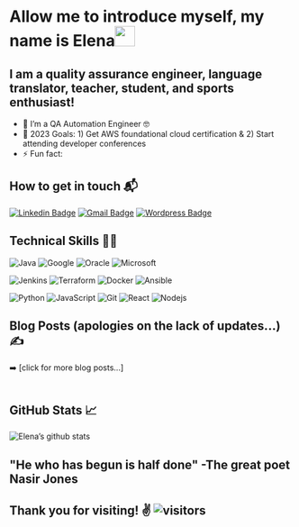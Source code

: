 # Allow me to introduce myself, my name is Elena<img src="https://raw.githubusercontent.com/aemmadi/aemmadi/master/wave.gif" width="36px">

## I am a quality assurance engineer, language translator, teacher, student, and sports enthusiast!

- :book: I’m a QA Automation Engineer 🤓
- :dart: 2023 Goals: 1) Get AWS foundational cloud certification & 2) Start attending developer conferences
- ⚡ Fun fact: <br />


## How to get in touch 📬
[![Linkedin Badge](https://img.shields.io/badge/-Elena_Volcov-blue?style=flat-square&logo=Linkedin&logoColor=white&link=https://www.linkedin.com/in/tien-phan-dc/)](https://www.linkedin.com/in/elena-volcov/)
[![Gmail Badge](https://img.shields.io/badge/-elena.volcov05@gmail.com-c14438?style=flat-square&logo=Gmail&logoColor=white&link=mailto:elena.volcov05@gmail.com)](mailto:elena.volcov05@gmail.com)
[![Wordpress Badge](https://img.shields.io/badge/QA-blue)](https://)
<br />

## Technical Skills 👨‍💻
![Java](https://img.shields.io/badge/Java%20-%23FF9900.svg?&style=for-the-badge&logo=java-java&logoColor=white)
![Google](https://img.shields.io/badge/google%20-%4285F4.svg?&style=for-the-badge&logo=google&logoColor=white)
![Oracle](https://img.shields.io/badge/oracle-%23CC342D.svg?&style=for-the-badge&logo=oracle&logoColor=white)
![Microsoft](https://img.shields.io/badge/microsoft%20-%231572B6.svg?&style=for-the-badge&logo=microsoft&logoColor=white)

![Jenkins](https://img.shields.io/badge/jenkins%20-%23593d88.svg?&style=for-the-badge&logo=jenkins&logoColor=white")
![Terraform](https://img.shields.io/badge/terraform%20-%23593d88.svg?&style=for-the-badge&logo=terraform&logoColor=white")
![Docker](https://img.shields.io/badge/docker%20-%231572B6.svg?&style=for-the-badge&logo=docker&logoColor=white)
![Ansible](https://img.shields.io/badge/ansible-%23316192.svg?&style=for-the-badge&logo=ansible&logoColor=white)

![Python](https://img.shields.io/badge/python-%23CC342D.svg?&style=for-the-badge&logo=python&logoColor=white)
![JavaScript](https://img.shields.io/badge/javascript%20-%23323330.svg?&style=for-the-badge&logo=javascript&logoColor=%23F7DF1E)
![Git](https://img.shields.io/badge/Git%20-hotpink.svg?&style=for-the-badge&logo=Git&logoColor=white)
![React](https://img.shields.io/badge/react%20-%2320232a.svg?&style=for-the-badge&logo=react&logoColor=%2361DAFB)
![Nodejs](https://img.shields.io/badge/node.js%20-%2343853D.svg?&style=for-the-badge&logo=node.js&logoColor=white)


## Blog Posts (apologies on the lack of updates...) &#x270d; 

<!-- BLOG-POST-LIST:START -->

<!-- BLOG-POST-LIST:END -->

➡️ [click for more blog posts...]
<br />
<br />

## GitHub Stats &#x1f4c8; 
![Elena’s github stats](https://github-readme-stats.vercel.app/api?username=EVolcov&show_icons=true&theme=dracula)

## "He who has begun is half done" -The great poet Nasir Jones
## Thank you for visiting! ✌ ![visitors](https://visitor-badge.glitch.me/badge?page_id=EVolcov.visitor-badge)


